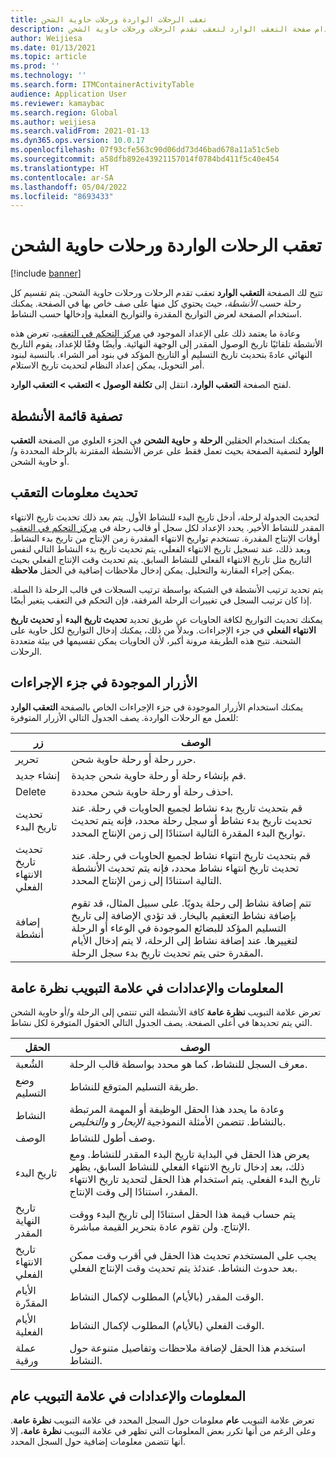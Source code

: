 ```yaml
---
title: تعقب الرحلات الواردة ورحلات حاوية الشحن
description: يشرح هذا الموضوع كيفية استخدام صفحة التعقب الوارد لتعقب تقدم الرحلات ورحلات حاوية الشحن.
author: Weijiesa
ms.date: 01/13/2021
ms.topic: article
ms.prod: ''
ms.technology: ''
ms.search.form: ITMContainerActivityTable
audience: Application User
ms.reviewer: kamaybac
ms.search.region: Global
ms.author: weijiesa
ms.search.validFrom: 2021-01-13
ms.dyn365.ops.version: 10.0.17
ms.openlocfilehash: 07f93cfe563c90d06dd73d46bad678a11a51c5eb
ms.sourcegitcommit: a58dfb892e43921157014f0784bd411f5c40e454
ms.translationtype: HT
ms.contentlocale: ar-SA
ms.lasthandoff: 05/04/2022
ms.locfileid: "8693433"
---
```

# <a name="track-inbound-voyages-and-shipping-container-journeys"></a>تعقب الرحلات الواردة ورحلات حاوية الشحن

[!include [banner](../../includes/banner.md)]

تتيح لك الصفحة **التعقب الوارد** تعقب تقدم الرحلات ورحلات حاوية الشحن. يتم تقسيم كل رحلة حسب *الأنشطة*، حيث يحتوي كل منها على صف خاص بها في الصفحة. يمكنك استخدام الصفحة لعرض التواريخ المقدرة والتواريخ الفعلية وإدخالها حسب النشاط.

وعادة ما يعتمد ذلك على الإعداد الموجود في [مركز التحكم في التعقب](delivery-information-setup.md#tracking-control-center)، تعرض هذه الأنشطة تلقائيًا تاريخ الوصول المقدر إلى الوجهة النهائية. وأيضًا وفقًا للإعداد، يقوم التاريخ النهائي عادهً بتحديث تاريخ التسليم أو التاريخ المؤكد في بنود أمر الشراء. بالنسبة لبنود أمر التحويل، يمكن إعداد النظام لتحديث تاريخ الاستلام.

لفتح الصفحة **التعقب الوارد**، انتقل إلى **تكلفة الوصول \> التعقب \> التعقب الوارد**.

## <a name="filter-the-activities-list"></a>تصفية قائمة الأنشطة

يمكنك استخدام الحقلين **الرحلة** و **حاوية الشحن** في الجزء العلوي من الصفحة **التعقب الوارد** لتصفية الصفحة بحيث تعمل فقط على عرض الأنشطة المقترنة بالرحلة المحددة و/أو حاوية الشحن.

## <a name="update-tracking-information"></a>تحديث معلومات التعقب

لتحديث الجدولة لرحلة، أدخل تاريخ البدء للنشاط الأول. يتم بعد ذلك تحديث تاريخ الانتهاء المقدر للنشاط الأخير. يحدد الإعداد لكل سجل أو قالب رحلة في [مركز التحكم في التعقب](delivery-information-setup.md#tracking-control-center) أوقات الإنتاج المقدرة. تستخدم تواريخ الانتهاء المقدرة زمن الإنتاج من تاريخ بدء النشاط. وبعد ذلك، عند تسجيل تاريخ الانتهاء الفعلي، يتم تحديث تاريخ بدء النشاط التالي لنفس التاريخ مثل تاريخ الانتهاء الفعلي للنشاط السابق. يتم تحديث وقت الإنتاج الفعلي بحيث يمكن إجراء المقارنة والتحليل. يمكن إدخال ملاحظات إضافية في الحقل **ملاحظة**.

يتم تحديد ترتيب الأنشطة في الشبكة بواسطة ترتيب السجلات في قالب الرحلة ذا الصلة. إذا كان ترتيب السجل في تغييرات الرحلة المرفقة، فإن التحكم في التعقب يتغير أيضًا.

يمكنك تحديث التواريخ لكافة الحاويات عن طريق تحديد **تحديث تاريخ البدء** أو **تحديث تاريخ الانتهاء الفعلي** في جزء الإجراءات. وبدلاً من ذلك، يمكنك إدخال التواريخ لكل حاوية على الشحنة. تتيح هذه الطريقة مرونة أكبر، لأن الحاويات يمكن تقسيمها في بيئة متعددة الرحلات.

## <a name="buttons-on-the-action-pane"></a>الأزرار الموجودة في جزء الإجراءات

يمكنك استخدام الأزرار الموجودة في جزء الإجراءات الخاص بالصفحة **التعقب الوارد** للعمل مع الرحلات الواردة. يصف الجدول التالي الأزرار المتوفرة:

| زر | الوصف |
|---|---|
| تحرير | حرر رحلة أو رحلة حاوية شحن. |
| إنشاء جديد | قم بإنشاء رحلة أو رحلة حاوية شحن جديدة. |
| Delete | احذف رحلة أو رحلة حاوية شحن محددة. |
| تحديث تاريخ البدء | قم بتحديث تاريخ بدء نشاط لجميع الحاويات في رحلة. عند تحديث تاريخ بدء نشاط أو سجل رحلة محدد، فإنه يتم تحديث تواريخ البدء المقدرة التالية استنادًا إلى زمن الإنتاج المحدد. |
| تحديث تاريخ الانتهاء الفعلي | قم بتحديث تاريخ انتهاء نشاط لجميع الحاويات في رحلة. عند تحديث تاريخ انتهاء نشاط محدد، فإنه يتم تحديث الأنشطة التالية استنادًا إلى زمن الإنتاج المحدد. |
| إضافة أنشطة | تتم إضافة نشاط إلى رحلة يدويًا. على سبيل المثال، قد تقوم بإضافة نشاط التعقيم بالبخار. قد تؤدي الإضافة إلى تاريخ التسليم المؤكد للبضائع الموجودة في الوعاء أو الرحلة لتغييرها. عند إضافة نشاط إلى الرحلة، لا يتم إدخال الأيام المقدرة حتى يتم تحديث تاريخ بدء سجل الرحلة. |

## <a name="information-and-settings-on-the-overview-tab"></a>المعلومات والإعدادات في علامة التبويب نظرة عامة

تعرض علامة التبويب **نظرة عامة** كافة الأنشطة التي تنتمي إلى الرحلة و/أو حاوية الشحن التي يتم تحديدها في أعلى الصفحة. يصف الجدول التالي الحقول المتوفرة لكل نشاط.

| الحقل | الوصف |
|---|---|
| الشُعبة | معرف السجل للنشاط، كما هو محدد بواسطة قالب الرحلة. |
| وضع التسليم | طريقة التسليم المتوقع للنشاط. |
| النشاط | وعادة ما يحدد هذا الحقل الوظيفة أو المهمة المرتبطة بالنشاط. تتضمن الأمثلة النموذجية *الإبحار* و *والتخليص*. |
| الوصف | وصف أطول للنشاط. |
| تاريخ البدء | يعرض هذا الحقل في البداية تاريخ البدء المقدر للنشاط. ومع ذلك، بعد إدخال تاريخ الانتهاء الفعلي للنشاط السابق، يظهر تاريخ البدء الفعلي. يتم استخدام هذا الحقل لتحديد تاريخ الانتهاء المقدر، استنادًا إلى وقت الإنتاج. |
| تاريخ النهاية المقدر | يتم حساب قيمة هذا الحقل استنادًا إلى تاريخ البدء ووقت الإنتاج. ولن تقوم عادة بتحرير القيمة مباشرة. |
| تاريخ الانتهاء الفعلي | يجب على المستخدم تحديث هذا الحقل في أقرب وقت ممكن بعد حدوث النشاط. عندئذ يتم تحديث وقت الإنتاج الفعلي. |
| الأيام المقدّرة | الوقت المقدر (بالأيام) المطلوب لإكمال النشاط. |
| الأيام الفعلية | الوقت الفعلي (بالأيام) المطلوب لإكمال النشاط. |
| عملة ورقية | استخدم هذا الحقل لإضافة ملاحظات وتفاصيل متنوعة حول النشاط. |

## <a name="information-and-settings-on-the-general-tab"></a>المعلومات والإعدادات في علامة التبويب عام

تعرض علامة التبويب **عام** معلومات حول السجل المحدد في علامة التبويب **نظرة عامة**. وعلى الرغم من أنها تكرر بعض المعلومات التي تظهر في علامة التبويب **نظرة عامة**، إلا أنها تتضمن معلومات إضافية حول السجل المحدد.
